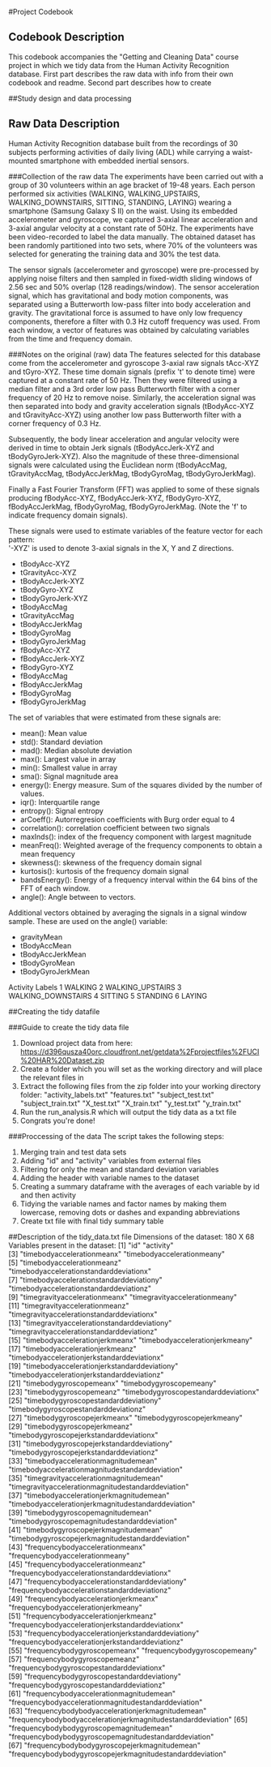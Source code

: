 #Project Codebook

## Codebook Description
This codebook accompanies the "Getting and Cleaning Data" course project in which we tidy data from the Human Activity Recognition database.
First part describes the raw data with info from their own codebook and readme. 
Second part describes how to create 


##Study design and data processing

## Raw Data Description
Human Activity Recognition database built from the recordings of 30 subjects performing activities of daily living (ADL) while carrying a waist-mounted smartphone with embedded inertial sensors.

###Collection of the raw data
The experiments have been carried out with a group of 30 volunteers within an age bracket of 19-48 years. Each person performed six activities (WALKING, WALKING_UPSTAIRS, WALKING_DOWNSTAIRS, SITTING, STANDING, LAYING) wearing a smartphone (Samsung Galaxy S II) on the waist. Using its embedded accelerometer and gyroscope, we captured 3-axial linear acceleration and 3-axial angular velocity at a constant rate of 50Hz. The experiments have been video-recorded to label the data manually. The obtained dataset has been randomly partitioned into two sets, where 70% of the volunteers was selected for generating the training data and 30% the test data. 

The sensor signals (accelerometer and gyroscope) were pre-processed by applying noise filters and then sampled in fixed-width sliding windows of 2.56 sec and 50% overlap (128 readings/window). The sensor acceleration signal, which has gravitational and body motion components, was separated using a Butterworth low-pass filter into body acceleration and gravity. The gravitational force is assumed to have only low frequency components, therefore a filter with 0.3 Hz cutoff frequency was used. From each window, a vector of features was obtained by calculating variables from the time and frequency domain.

###Notes on the original (raw) data 
The features selected for this database come from the accelerometer and gyroscope 3-axial raw signals tAcc-XYZ and tGyro-XYZ. These time domain signals (prefix 't' to denote time) were captured at a constant rate of 50 Hz. Then they were filtered using a median filter and a 3rd order low pass Butterworth filter with a corner frequency of 20 Hz to remove noise. Similarly, the acceleration signal was then separated into body and gravity acceleration signals (tBodyAcc-XYZ and tGravityAcc-XYZ) using another low pass Butterworth filter with a corner frequency of 0.3 Hz. 

Subsequently, the body linear acceleration and angular velocity were derived in time to obtain Jerk signals (tBodyAccJerk-XYZ and tBodyGyroJerk-XYZ). Also the magnitude of these three-dimensional signals were calculated using the Euclidean norm (tBodyAccMag, tGravityAccMag, tBodyAccJerkMag, tBodyGyroMag, tBodyGyroJerkMag). 

Finally a Fast Fourier Transform (FFT) was applied to some of these signals producing fBodyAcc-XYZ, fBodyAccJerk-XYZ, fBodyGyro-XYZ, fBodyAccJerkMag, fBodyGyroMag, fBodyGyroJerkMag. (Note the 'f' to indicate frequency domain signals). 

These signals were used to estimate variables of the feature vector for each pattern:  
'-XYZ' is used to denote 3-axial signals in the X, Y and Z directions.

* tBodyAcc-XYZ
* tGravityAcc-XYZ
* tBodyAccJerk-XYZ
* tBodyGyro-XYZ
* tBodyGyroJerk-XYZ
* tBodyAccMag
* tGravityAccMag
* tBodyAccJerkMag
* tBodyGyroMag
* tBodyGyroJerkMag
* fBodyAcc-XYZ
* fBodyAccJerk-XYZ
* fBodyGyro-XYZ
* fBodyAccMag
* fBodyAccJerkMag
* fBodyGyroMag
* fBodyGyroJerkMag

The set of variables that were estimated from these signals are: 

* mean(): Mean value
* std(): Standard deviation
* mad(): Median absolute deviation 
* max(): Largest value in array
* min(): Smallest value in array
* sma(): Signal magnitude area
* energy(): Energy measure. Sum of the squares divided by the number of values. 
* iqr(): Interquartile range 
* entropy(): Signal entropy
* arCoeff(): Autorregresion coefficients with Burg order equal to 4
* correlation(): correlation coefficient between two signals
* maxInds(): index of the frequency component with largest magnitude
* meanFreq(): Weighted average of the frequency components to obtain a mean frequency
* skewness(): skewness of the frequency domain signal 
* kurtosis(): kurtosis of the frequency domain signal 
* bandsEnergy(): Energy of a frequency interval within the 64 bins of the FFT of each window.
* angle(): Angle between to vectors.

Additional vectors obtained by averaging the signals in a signal window sample. These are used on the angle() variable:

* gravityMean
* tBodyAccMean
* tBodyAccJerkMean
* tBodyGyroMean
* tBodyGyroJerkMean

Activity Labels
1 WALKING
2 WALKING_UPSTAIRS
3 WALKING_DOWNSTAIRS
4 SITTING
5 STANDING
6 LAYING

##Creating the tidy datafile

###Guide to create the tidy data file
1. Download project data from here: https://d396qusza40orc.cloudfront.net/getdata%2Fprojectfiles%2FUCI%20HAR%20Dataset.zip
2. Create a folder which you will set as the working directory and will place the relevant files in
3. Extract the following files from the zip folder into your working directory folder: "activity_labels.txt" "features.txt" "subject_test.txt" "subject_train.txt" "X_test.txt" "X_train.txt" "y_test.txt" "y_train.txt"
4. Run the run_analysis.R which will output the tidy data as a txt file
5. Congrats you're done!

###Proccessing of the data
The script takes the following steps:
1) Merging train and test data sets
2) Adding "id" and "activity" variables from external files
3) Filtering for only the mean and standard deviation variables 
4) Adding the header with variable names to the dataset
5) Creating a summary dataframe with the averages of each variable by id and then activity
6) Tidying the variable names and factor names by making them lowercase, removing dots or dashes and expanding abbreviations
7) Create txt file with final tidy summary table

##Description of the tidy_data.txt file
Dimensions of the dataset: 180 X 68
Variables present in the dataset: 
 [1] "id"                                                          "activity"                                                   
 [3] "timebodyaccelerationmeanx"                                   "timebodyaccelerationmeany"                                  
 [5] "timebodyaccelerationmeanz"                                   "timebodyaccelerationstandarddeviationx"                     
 [7] "timebodyaccelerationstandarddeviationy"                      "timebodyaccelerationstandarddeviationz"                     
 [9] "timegravityaccelerationmeanx"                                "timegravityaccelerationmeany"                               
[11] "timegravityaccelerationmeanz"                                "timegravityaccelerationstandarddeviationx"                  
[13] "timegravityaccelerationstandarddeviationy"                   "timegravityaccelerationstandarddeviationz"                  
[15] "timebodyaccelerationjerkmeanx"                               "timebodyaccelerationjerkmeany"                              
[17] "timebodyaccelerationjerkmeanz"                               "timebodyaccelerationjerkstandarddeviationx"                 
[19] "timebodyaccelerationjerkstandarddeviationy"                  "timebodyaccelerationjerkstandarddeviationz"                 
[21] "timebodygyroscopemeanx"                                      "timebodygyroscopemeany"                                     
[23] "timebodygyroscopemeanz"                                      "timebodygyroscopestandarddeviationx"                        
[25] "timebodygyroscopestandarddeviationy"                         "timebodygyroscopestandarddeviationz"                        
[27] "timebodygyroscopejerkmeanx"                                  "timebodygyroscopejerkmeany"                                 
[29] "timebodygyroscopejerkmeanz"                                  "timebodygyroscopejerkstandarddeviationx"                    
[31] "timebodygyroscopejerkstandarddeviationy"                     "timebodygyroscopejerkstandarddeviationz"                    
[33] "timebodyaccelerationmagnitudemean"                           "timebodyaccelerationmagnitudestandarddeviation"             
[35] "timegravityaccelerationmagnitudemean"                        "timegravityaccelerationmagnitudestandarddeviation"          
[37] "timebodyaccelerationjerkmagnitudemean"                       "timebodyaccelerationjerkmagnitudestandarddeviation"         
[39] "timebodygyroscopemagnitudemean"                              "timebodygyroscopemagnitudestandarddeviation"                
[41] "timebodygyroscopejerkmagnitudemean"                          "timebodygyroscopejerkmagnitudestandarddeviation"            
[43] "frequencybodyaccelerationmeanx"                              "frequencybodyaccelerationmeany"                             
[45] "frequencybodyaccelerationmeanz"                              "frequencybodyaccelerationstandarddeviationx"                
[47] "frequencybodyaccelerationstandarddeviationy"                 "frequencybodyaccelerationstandarddeviationz"                
[49] "frequencybodyaccelerationjerkmeanx"                          "frequencybodyaccelerationjerkmeany"                         
[51] "frequencybodyaccelerationjerkmeanz"                          "frequencybodyaccelerationjerkstandarddeviationx"            
[53] "frequencybodyaccelerationjerkstandarddeviationy"             "frequencybodyaccelerationjerkstandarddeviationz"            
[55] "frequencybodygyroscopemeanx"                                 "frequencybodygyroscopemeany"                                
[57] "frequencybodygyroscopemeanz"                                 "frequencybodygyroscopestandarddeviationx"                   
[59] "frequencybodygyroscopestandarddeviationy"                    "frequencybodygyroscopestandarddeviationz"                   
[61] "frequencybodyaccelerationmagnitudemean"                      "frequencybodyaccelerationmagnitudestandarddeviation"        
[63] "frequencybodybodyaccelerationjerkmagnitudemean"              "frequencybodybodyaccelerationjerkmagnitudestandarddeviation"
[65] "frequencybodybodygyroscopemagnitudemean"                     "frequencybodybodygyroscopemagnitudestandarddeviation"       
[67] "frequencybodybodygyroscopejerkmagnitudemean"                 "frequencybodybodygyroscopejerkmagnitudestandarddeviation" 